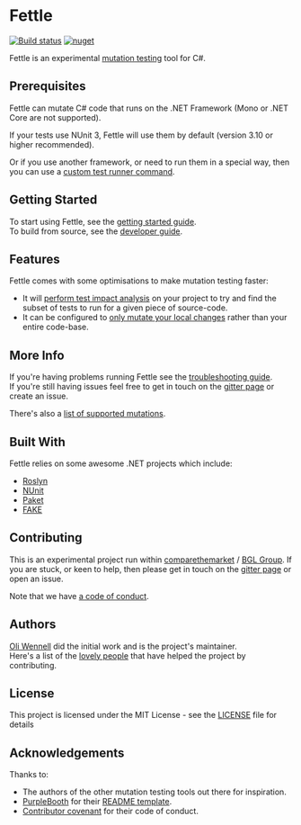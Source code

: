 # Fettle

[![Build status](https://ci.appveyor.com/api/projects/status/mdy537c3f6rjtlht/branch/master?svg=true)](https://ci.appveyor.com/project/oliwennell/fettle/branch/master) [![nuget](https://buildstats.info/nuget/Fettle.Console)](https://nuget.org/packages/Fettle.Console/)

Fettle is an experimental [mutation testing](https://github.com/ComparetheMarket/fettle/wiki/What-Is-Mutation-Testing) tool for C#.  

## Prerequisites

Fettle can mutate C# code that runs on the .NET Framework (Mono or .NET Core are not supported).  

If your tests use NUnit 3, Fettle will use them by default (version 3.10 or higher recommended).  

Or if you use another framework, or need to run them in a special way, then you can use a [custom test runner command](https://github.com/ComparetheMarket/fettle/wiki/Custom-Test-Runners).

## Getting Started

To start using Fettle, see the [getting started guide](https://github.com/ComparetheMarket/fettle/wiki/Getting-Started).  
To build from source, see the [developer guide](https://github.com/ComparetheMarket/fettle/wiki/Developer-Guide).

## Features

Fettle comes with some optimisations to make mutation testing faster:
* It will [perform test impact analysis](https://github.com/ComparetheMarket/fettle/wiki/Coverage-Analysis) on your project to try and find the subset of tests to run for a given piece of source-code.
* It can be configured to [only mutate your local changes](https://github.com/ComparetheMarket/fettle/wiki/Mutating-Modifications-Only) rather than your entire code-base.

## More Info

If you're having problems running Fettle see the [troubleshooting guide](https://github.com/ComparetheMarket/fettle/wiki/Troubleshooting).  
If you're still having issues feel free to get in touch on the [gitter page](https://gitter.im/fettle-mutation-testing/Lobby#) or create an issue.

There's also a [list of supported mutations](https://github.com/ComparetheMarket/fettle/wiki/Supported-Mutations).

## Built With

Fettle relies on some awesome .NET projects which include:
* [Roslyn](https://github.com/dotnet/roslyn)
* [NUnit](https://github.com/nunit/)
* [Paket](https://github.com/fsprojects/Paket)
* [FAKE](https://github.com/fsharp/FAKE)

## Contributing

This is an experimental project run within [comparethemarket](https://tech.comparethemarket.com/?) / [BGL Group](https://www.bglgroup.co.uk/). If you are stuck, or keen to help, then please get in touch on the [gitter page](https://gitter.im/fettle-mutation-testing/Lobby#) or open an issue.

Note that we have [a code of conduct](https://github.com/ComparetheMarket/fettle/blob/master/CODE_OF_CONDUCT.md).

## Authors

[Oli Wennell](https://github.com/oliwennell) did the initial work and is the project's maintainer.  
Here's a list of the [lovely people](https://github.com/ComparetheMarket/fettle/graphs/contributors) that have helped the project by contributing.

## License

This project is licensed under the MIT License - see the [LICENSE](https://github.com/ComparetheMarket/fettle/blob/master/LICENSE) file for details

## Acknowledgements

Thanks to:
* The authors of the other mutation testing tools out there for inspiration.
* [PurpleBooth](https://github.com/PurpleBooth) for their [README template](https://gist.github.com/PurpleBooth/109311bb0361f32d87a2).
* [Contributor covenant](https://www.contributor-covenant.org/) for their code of conduct.
